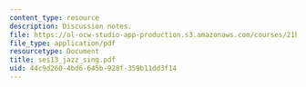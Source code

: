 ```yaml
---
content_type: resource
description: Discussion notes.
file: https://ol-ocw-studio-app-production.s3.amazonaws.com/courses/21h-221-the-places-of-migration-in-united-states-history-fall-2006/44c9d2604bd6645b928f359b11dd3f14_ses13_jazz_sing.pdf
file_type: application/pdf
resourcetype: Document
title: ses13_jazz_sing.pdf
uid: 44c9d260-4bd6-645b-928f-359b11dd3f14
---
```

